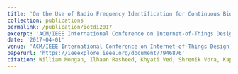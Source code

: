 ```yaml
---
title: 'On the Use of Radio Frequency Identification for Continuous Biomedical Monitoring'
collection: publications
permalink: /publication/iotdi2017
excerpt: 'ACM/IEEE International Conference on Internet-of-Things Design and Implementation (IoTDI) 2017, April, 2017.'
date: '2017-04-01'
venue: 'ACM/IEEE International Conference on Internet-of-Things Design and Implementation (IoTDI) 2017, April, 2017.'
paperurl: 'https://ieeexplore.ieee.org/document/7946876'
citation: William Mongan, Ilhaan Rasheed, Khyati Ved, Shrenik Vora, Kapil Dandekar, Genevieve Dion, Timothy Kurzweg, and Adam Fontecchio. On the Use of Radio Frequency Identification for Continuous Biomedical Monitoring ACM/IEEE International Conference on Internet-of-Things Design and Implementation (IoTDI) 2017, April, 2017.
---
```


